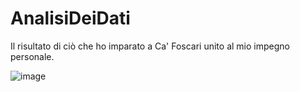 # AnalisiDeiDati
Il risultato di ciò che ho imparato a Ca' Foscari unito al mio impegno personale.

![image](https://github.com/user-attachments/assets/9de29c73-8b86-4e81-b382-e287b9f633ae)
